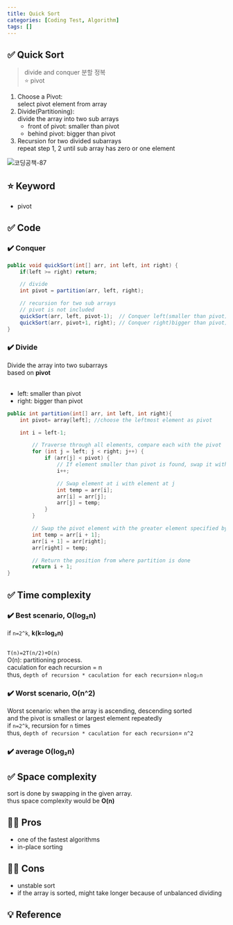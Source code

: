 ```yaml
---
title: Quick Sort
categories: [Coding Test, Algorithm]
tags: []
---
```


## ✅ Quick Sort

> divide and conquer 분할 정복 <br>
> ⭐️ pivot <br>

1. Choose a Pivot: <br>
   select pivot element from array <br>
2. Divide(Partitioning): <br>
   divide the array into two sub arrays <br>
   - front of pivot: smaller than pivot<br>
   - behind pivot: bigger than pivot <br>
3. Recursion for two divided subarrays<br>
   repeat step 1, 2 until sub array has zero or one element<br>

![코딩공책-87](https://github.com/user-attachments/assets/2325d0c5-2465-4e93-97e7-c046112371c6)

## ⭐️ Keyword

- pivot

## ✅ Code

### ✔️ Conquer

```java
public void quickSort(int[] arr, int left, int right) {
    if(left >= right) return;

    // divide
    int pivot = partition(arr, left, right);

    // recursion for two sub arrays
    // pivot is not included
    quickSort(arr, left, pivot-1);  // Conquer left(smaller than pivot)
    quickSort(arr, pivot+1, right); // Conquer right)bigger than pivot)
}
```

### ✔️ Divide

Divide the array into two subarrays  
based on **pivot**  
<br>

- left: smaller than pivot
- right: bigger than pivot

```java
public int partition(int[] arr, int left, int right){
    int pivot= array[left]; //choose the leftmost element as pivot

    int i = left-1;

        // Traverse through all elements, compare each with the pivot
        for (int j = left; j < right; j++) {
            if (arr[j] < pivot) {
                // If element smaller than pivot is found, swap it with the greater element pointed by i
                i++;

                // Swap element at i with element at j
                int temp = arr[i];
                arr[i] = arr[j];
                arr[j] = temp;
            }
        }

        // Swap the pivot element with the greater element specified by i
        int temp = arr[i + 1];
        arr[i + 1] = arr[right];
        arr[right] = temp;

        // Return the position from where partition is done
        return i + 1;
}
```

## ✅ Time complexity

### ✔️ Best scenario, **O(log₂n)**

if `n=2^k`, **k(k=log₂n)**  
<br>

`T(n)=2T(n/2)+O(n)` <br>
O(n): partitioning process. <br>
caculation for each recursion = n <br>
thus, `depth of recursion * caculation for each recursion`= `nlog₂n` <br>

### ✔️ Worst scenario, **O(n^2)**

Worst scenario: when the array is ascending, descending sorted <br>
and the pivot is smallest or largest element repeatedly <br>
if `n=2^k`, recursion for `n` times <br>
thus, `depth of recursion * caculation for each recursion`= `n^2` <br>

### ✔️ average **O(log₂n)**

## ✅ Space complexity

sort is done by swapping in the given array.  
thus space complexity would be **O(n)**

## 👍🏻 Pros

- one of the fastest algorithms
- in-place sorting

## 👎🏻 Cons

- unstable sort
- if the array is sorted, might take longer because of unbalanced dividing

## 💡 Reference
